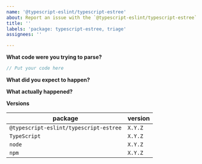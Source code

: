 ```yaml
---
name: '@typescript-eslint/typescript-estree'
about: Report an issue with the `@typescript-eslint/typescript-estree` package
title: ''
labels: 'package: typescript-estree, triage'
assignees: ''

---
```


**What code were you trying to parse?**

```ts
// Put your code here
```

**What did you expect to happen?**

**What actually happened?**

**Versions**

| package                                | version |
| -------------------------------------- | ------- |
| `@typescript-eslint/typescript-estree` | `X.Y.Z` |
| `TypeScript`                           | `X.Y.Z` |
| `node`                                 | `X.Y.Z` |
| `npm`                                  | `X.Y.Z` |
